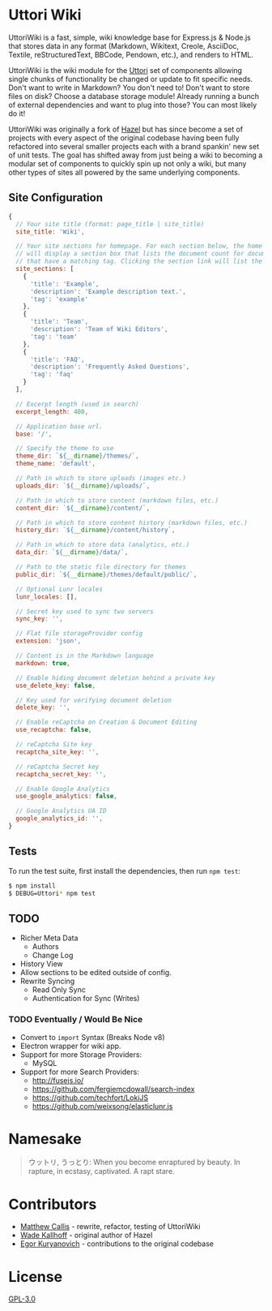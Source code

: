 # Uttori Wiki

UttoriWiki is a fast, simple, wiki knowledge base for Express.js & Node.js that stores data in any format (Markdown, Wikitext, Creole, AsciiDoc, Textile, reStructuredText, BBCode, Pendown, etc.), and renders to HTML.

UttoriWiki is the wiki module for the [Uttori](https://github.com/uttori) set of components allowing single chunks of functionality be changed or update to fit specific needs. Don't want to write in Markdown? You don't need to! Don't want to store files on disk? Choose a database storage module! Already running a bunch of external dependencies and want to plug into those? You can most likely do it!

UttoriWiki was originally a fork of [Hazel](https://github.com/wkallhof/hazel) but has since become a set of projects with every aspect of the original codebase having been fully refactored into several smaller projects each with a brand spankin' new set of unit tests. The goal has shifted away from just being a wiki to becoming a modular set of components to quickly spin up not only a wiki, but many other types of sites all powered by the same underlying components.

## Site Configuration

```js
{
  // Your site title (format: page_title | site_title)
  site_title: 'Wiki',

  // Your site sections for homepage. For each section below, the home page
  // will display a section box that lists the document count for documents
  // that have a matching tag. Clicking the section link will list the documents.
  site_sections: [
    {
      'title': 'Example',
      'description': 'Example description text.',
      'tag': 'example'
    },
    {
      'title': 'Team',
      'description': 'Team of Wiki Editors',
      'tag': 'team'
    },
    {
      'title': 'FAQ',
      'description': 'Frequently Asked Questions',
      'tag': 'faq'
    }
  ],

  // Excerpt length (used in search)
  excerpt_length: 400,

  // Application base url.
  base: '/',

  // Specify the theme to use
  theme_dir: `${__dirname}/themes/`,
  theme_name: 'default',

  // Path in which to store uploads (images etc.)
  uploads_dir: `${__dirname}/uploads/`,

  // Path in which to store content (markdown files, etc.)
  content_dir: `${__dirname}/content/`,

  // Path in which to store content history (markdown files, etc.)
  history_dir: `${__dirname}/content/history`,

  // Path in which to store data (analytics, etc.)
  data_dir: `${__dirname}/data/`,

  // Path to the static file directory for themes
  public_dir: `${__dirname}/themes/default/public/`,

  // Optional Lunr locales
  lunr_locales: [],

  // Secret key used to sync two servers
  sync_key: '',

  // Flat file storageProvider config
  extension: 'json',

  // Content is in the Markdown language
  markdown: true,

  // Enable hiding document deletion behind a private key
  use_delete_key: false,

  // Key used for verifying document deletion
  delete_key: '',

  // Enable reCaptcha on Creation & Document Editing
  use_recaptcha: false,

  // reCaptcha Site key
  recaptcha_site_key: '',

  // reCaptcha Secret key
  recaptcha_secret_key: '',

  // Enable Google Analytics
  use_google_analytics: false,

  // Google Analytics UA ID
  google_analytics_id: '',
}
```

## Tests

To run the test suite, first install the dependencies, then run `npm test`:

```bash
$ npm install
$ DEBUG=Uttori* npm test
```

## TODO
- Richer Meta Data
  - Authors
  - Change Log
- History View
- Allow sections to be edited outside of config.
- Rewrite Syncing
  - Read Only Sync
  - Authentication for Sync (Writes)

### TODO Eventually / Would Be Nice
- Convert to `import` Syntax (Breaks Node v8)
- Electron wrapper for wiki app.
- Support for more Storage Providers:
  - MySQL
- Support for more Search Providers:
  - http://fusejs.io/
  - https://github.com/fergiemcdowall/search-index
  - https://github.com/techfort/LokiJS
  - https://github.com/weixsong/elasticlunr.js

# Namesake

> ウットリ, うっとり: When you become enraptured by beauty. In rapture, in ecstasy, captivated. A rapt stare.

# Contributors

 - [Matthew Callis](https://github.com/MatthewCallis) - rewrite, refactor, testing of UttoriWiki
 - [Wade Kallhoff](https://github.com/wkallhof) - original author of Hazel
 - [Egor Kuryanovich](https://github.com/Sontan) - contributions to the original codebase


# License
  [GPL-3.0](LICENSE)
